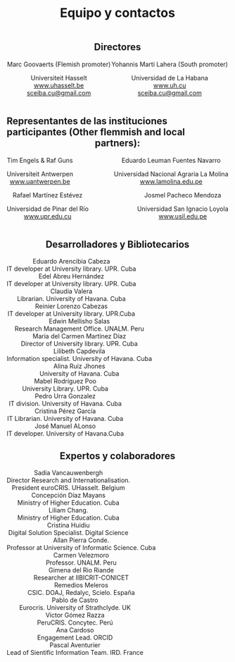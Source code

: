 <div style="display: flex; flex-wrap: wrap; flex-direction: column; align-items: center; text-align-last: center;">

# Equipo y contactos


## Directores

<div style="width: 100%; display: flex; flex-wrap: wrap; align-content: center; justify-content: space-around;">

<div class="markdown-card-green-light">
Marc Goovaerts (Flemish promoter)

Universiteit Hasselt <br/>
www.uhasselt.be <br/>
<sceiba.cu@gmail.com> 
</div>

<div class="markdown-card-green-light">
Yohannis Marti Lahera (South promoter) 

Universidad de La Habana <br/>
www.uh.cu<br/>
<sceiba.cu@gmail.com> 
</div>

</div>
</div>

<div style="display: flex; flex-wrap: wrap; flex-direction: column; align-items: center; text-align-last: center;">

## Representantes de las instituciones participantes (Other flemmish and local partners):
<div style="width: 100%; display: flex; flex-wrap: wrap; align-content: center; justify-content: space-between;">

<div class="markdown-card-green-light">
Tim Engels & Raf Guns
 
Universiteit Antwerpen<br/>
www.uantwerpen.be
</div>
<div class="markdown-card-green-light">
Eduardo Leuman Fuentes Navarro

Universidad Nacional Agraria La Molina<br/>
www.lamolina.edu.pe
</div>
<div class="markdown-card-green-light">
Rafael Martínez Estévez

Universidad de Pinar del Río<br/>
www.upr.edu.cu
</div>
<div class="markdown-card-green-light">
Josmel Pacheco Mendoza

Universidad San Ignacio Loyola<br/>
www.usil.edu.pe
</div>
</div>
</div>
<div style="display: flex; flex-wrap: wrap; flex-direction: column; align-items: center; text-align-last: center;">

## Desarrolladores y Bibliotecarios

<div style="width: 100%; display: flex; flex-wrap: wrap; align-content: center; justify-content: space-between;">

<div>
<div class="markdown-card-green-light">
Eduardo Arencibia Cabeza <br/>
IT developer at University library. UPR. Cuba
</div>
<div class="markdown-card-green-light">
Edel Abreu Hernández<br/>
IT developer at University library. UPR. Cuba
</div>
<div class="markdown-card-green-light">
Claudia Valera<br/>
Librarian. University of Havana. Cuba
</div>
<div class="markdown-card-green-light">
Reinier Lorenzo Cabezas<br/>
IT developer at University library. UPR.Cuba
</div>
</div>

<div>
<div class="markdown-card-green-light">
Edwin Mellisho Salas<br/>
Research Management Office. UNALM. Peru
</div>
<div class="markdown-card-green-light">
Maria del Carmen Martínez Díaz<br/>
Director of University library. UPR. Cuba
</div>
<div class="markdown-card-green-light">
Lilibeth Capdevila<br/>
Information specialist. University of Havana. Cuba
</div>
<div class="markdown-card-green-light">
Alina Ruiz Jhones<br/>
University of Havana. Cuba
</div>
</div>

<div>
<div class="markdown-card-green-light">
Mabel Rodríguez Poo<br/> 
University Library. UPR. Cuba
</div>
<div class="markdown-card-green-light">
Pedro Urra Gonzalez<br/>
IT division. University of Havana. Cuba
</div>
<div class="markdown-card-green-light">
Cristina Pérez García<br/>
IT Librarian. University of Havana. Cuba
</div>
<div class="markdown-card-green-light">
José Manuel ALonso<br/>
IT developer. University of Havana.Cuba
</div>
</div>
</div>

<div style="width: 100%; display: flex; flex-wrap: wrap; flex-direction: column; align-items: center; text-align-last: center;">

## Expertos y colaboradores

<div style="width: 100%; display: flex; flex-wrap: wrap; align-content: center; justify-content: space-between;">

<div>
<div class="markdown-card-green-light">
Sadia Vancauwenbergh<br/>
Director Research and Internationalisation. <br/>
President euroCRIS. UHasselt. Belgium
</div>
<div class="markdown-card-green-light">
Concepción Díaz Mayans<br/>
Ministry of Higher Education. Cuba
</div>
<div class="markdown-card-green-light">
Liliam Chang.<br/>
Ministry of Higher Education. Cuba
</div>
<div class="markdown-card-green-light">
Cristina Huidiu<br/>
Digital Solution Specialist. Digital Science
</div>
</div>

<div>
<div class="markdown-card-green-light">
Allan Pierra Conde.<br/>
Professor at University of Informatic Science. Cuba 
</div>
<div class="markdown-card-green-light">
Carmen Velezmoro<br/>
Professor. UNALM. Peru
</div>
<div class="markdown-card-green-light">
Gimena del Rio Riande<br/>
Researcher at IIBICRIT-CONICET
</div>
<div class="markdown-card-green-light">
Remedios Meleros <br/>
CSIC. DOAJ, Redalyc, Scielo. España
</div>
</div>

<div>
<div class="markdown-card-green-light">
Pablo de Castro<br/>
Eurocris. University of Strathclyde. UK
</div>
<div class="markdown-card-green-light">
Victor Gómez Razza<br/>
PeruCRIS. Concytec. Perú
</div>
<div class="markdown-card-green-light">
Ana Cardoso<br/>
Engagement Lead. ORCID
</div>
<div class="markdown-card-green-light">
Pascal Aventurier<br/>
Lead of Sientific Information Team. IRD. France
</div>
</div>

</div>
</div>